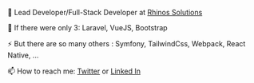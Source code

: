 🔭 Lead Developer/Full-Stack Developer at [Rhinos Solutions](https://rhinos.fr)

🚀 If there were only 3: Laravel, VueJS, Bootstrap

⚡ But there are so many others : Symfony, TailwindCss, Webpack, React Native, ...

📫 How to reach me: [Twitter](https://twitter.com/fplanchette) or [Linked In](https://www.linkedin.com/in/fabriceplanchette)
